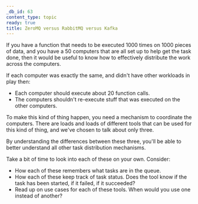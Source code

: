 ```yaml
---
_db_id: 63
content_type: topic
ready: true
title: ZeroMQ versus RabbitMQ versus Kafka
---
```


If you have a function that needs to be executed 1000 times on 1000 pieces of data, and you have a 50 computers that are all set up to help get the task done, then it would be useful to know how to effectively distribute the work across the computers. 

If each computer was exactly the same, and didn't have other workloads in play then:
  
- Each computer should execute about 20 function calls.
- The computers shouldn't re-execute stuff that was executed on the other computers.

To make this kind of thing happen, you need a mechanism to coordinate the computers. There are loads and loads of different tools that can be used for this kind of thing, and we've chosen to talk about only three. 

By understanding the differences between these three, you'll be able to better understand all other task distribution mechanisms.

Take a bit of time to look into each of these on your own. Consider:

- How each of these remembers what tasks are in the queue.
- How each of these keep track of task status. Does the tool know if the task has been started, if it failed, if it succeeded?
- Read up on use cases for each of these tools. When would you use one instead of another?